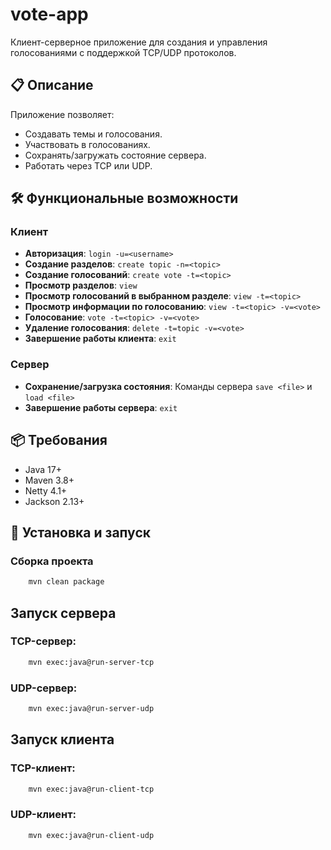 # vote-app

Клиент-серверное приложение для создания и управления голосованиями с поддержкой TCP/UDP протоколов.

## 📋 Описание
Приложение позволяет:
- Создавать темы и голосования.
- Участвовать в голосованиях.
- Сохранять/загружать состояние сервера.
- Работать через TCP или UDP.

## 🛠 Функциональные возможности

### Клиент
- **Авторизация**: `login -u=<username>`
- **Создание разделов**: `create topic -n=<topic>`
- **Создание голосований**: `create vote -t=<topic>`
- **Просмотр разделов**: `view`
- **Просмотр голосований в выбранном разделе**: `view -t=<topic>`
- **Просмотр информации по голосованию**: `view -t=<topic> -v=<vote>`
- **Голосование**: `vote -t=<topic> -v=<vote>`
- **Удаление голосования**: `delete -t=topic -v=<vote>`
- **Завершение работы клиента**: `exit`

### Сервер
- **Сохранение/загрузка состояния**: Команды сервера `save <file>` и `load <file>`
- **Завершение работы сервера**: `exit`

## 📦 Требования
- Java 17+
- Maven 3.8+
- Netty 4.1+
- Jackson 2.13+

## 🚀 Установка и запуск

### Сборка проекта
```bash
    mvn clean package
```

## Запуск сервера

### TCP-сервер:
```bash
    mvn exec:java@run-server-tcp
```

### UDP-сервер:
```bash
    mvn exec:java@run-server-udp
```

## Запуск клиента

### TCP-клиент:
```bash
    mvn exec:java@run-client-tcp
```

### UDP-клиент:
```bash
    mvn exec:java@run-client-udp
```